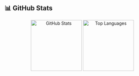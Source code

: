## 📊 GitHub Stats

<div align="center">
  <img src="https://github-readme-stats.vercel.app/api?username=codewithyouwan&show_icons=true&theme=radical&hide_border=true&count_private=true" alt="GitHub Stats" height="165">
  <img src="https://github-readme-stats.vercel.app/api/top-langs/?username=codewithyouwan&layout=compact&theme=radical&hide_border=true" alt="Top Languages" height="165">
</div>
